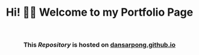 <h1 align="center">Hi! 👋🏾 Welcome to my Portfolio Page</h1>
</br>
<h3 align="center"> This <i>Repository</i> is hosted on <a href="https:\\www.dansarpong.github.io">dansarpong.github.io</a></h3>
